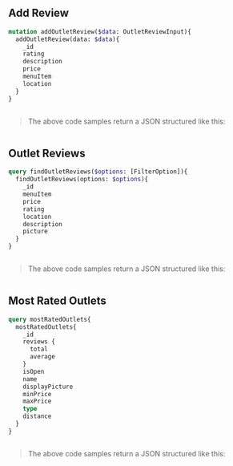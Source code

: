 ## Add Review

```graphql
mutation addOutletReview($data: OutletReviewInput){
  addOutletReview(data: $data){
    _id
    rating
    description
    price
    menuItem
    location
  }
}
```

```javascript
```

> The above code samples return a JSON structured like this:

```json
```

## Outlet Reviews

```graphql
query findOutletReviews($options: [FilterOption]){
  findOutletReviews(options: $options){
    _id
    menuItem
    price
    rating
    location
    description
    picture
  }
}
```

```javascript
```

> The above code samples return a JSON structured like this:

```json
```

## Most Rated Outlets

```graphql
query mostRatedOutlets{
  mostRatedOutlets{
    _id
    reviews {
      total
      average
    }
    isOpen
    name
    displayPicture
    minPrice
    maxPrice
    type
    distance
  }
}
```

```javascript
```

> The above code samples return a JSON structured like this:

```json
```
